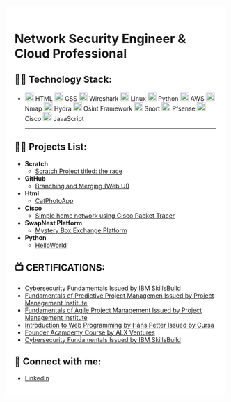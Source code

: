 <div style="background-color: white; padding: 20px;">
  <h1>Network Security Engineer & Cloud Professional</h1>

  ## 👨‍💻 Technology Stack:
  - <img src="https://www.freepnglogos.com/uploads/html5-logo-png/html5-logo-html-logo-0.png" alt="HTML" width="20"> HTML   <img src="https://cdn.freebiesupply.com/logos/large/2x/css3-logo-png-transparent.png" alt="CSS" width="20"> CSS  <img src="https://cdn.icon-icons.com/icons2/1495/PNG/512/wireshark_103123.png" alt="Wireshark" width="20"> Wireshark  <img src="https://cdn.icon-icons.com/icons2/46/PNG/128/linux_penguin_animal_9362.png" alt="Linux" width="20"> Linux  <img src="https://cdn.icon-icons.com/icons2/112/PNG/512/python_18894.png" alt="Python" width="20"> Python  <img src="https://cdn.icon-icons.com/icons2/2389/PNG/512/amazon_aws_logo_icon_145507.png" alt="AWS" width="20"> AWS  <img src="https://cdn.icon-icons.com/icons2/2148/PNG/512/nmap_icon_132152.png" alt="Nmap" width="20"> Nmap   <img src="https://cdn.icon-icons.com/icons2/390/PNG/512/hydra_39088.png" alt="Hydra" width="20"> Hydra  <img src="https://seeklogo.com/images/O/osint-logo-B1BB1F1B1C-seeklogo.com.png" alt="Osint Framework" width="20"> Osint Framework <img src="https://cdn.icon-icons.com/icons2/2699/PNG/512/snort_logo_icon_167980.png" alt="Snort" width="20"> Snort <img src="https://cdn.icon-icons.com/icons2/3914/PNG/512/pfsense_logo_icon_248868.png" alt="Pfsense" width="20"> Pfsense  <img src="https://www.freepnglogos.com/uploads/cisco-png-logo/networking-and-cisco-packet-tracer-png-logo-17.png" alt="Cisco" width="20"> Cisco <img src="https://cdn.icon-icons.com/icons2/2108/PNG/512/javascript_icon_130900.png" alt="javascript" width="20"> JavaScript <hr>

  ## 👨‍💻 Projects List:

  - **Scratch**
    - [Scratch Project titled: the race](https://scratch.mit.edu/projects/938876054/)
  - **GitHub**
    - [Branching and Merging (Web UI)](https://github.com/NtokozoMothwa/Branching-and-Merging-Web-UI)
  - **Html**
    - [CatPhotoApp](https://github.com/NtokozoMothwa/ToDo-List-App)
  - **Cisco**
    - [Simple home network using Cisco Packet Tracer](https://github.com/NtokozoMothwa/builing-a-home-network)
  - **SwapNest Platform**
    - [Mystery Box Exchange Platform](https://github.com/NtokozoMothwa/builing-a-home-network)
  - **Python**
    - [HelloWorld]() 


  ## 📺 CERTIFICATIONS:
  - [Cybersecurity Fundamentals Issued by IBM SkillsBuild](https://www.credly.com/badges/c8339d5e-7ab1-4d88-bb7f-8cc215db9e2c)
  - [Fundamentals of Predictive Project Managemen Issued by Project Management Institute](https://www.credly.com/badges/2ece66cd-8c60-419a-827b-59283d0a3dde)
  - [Fundamentals of Agile Project Management Issued by Project Management Institute](https://www.credly.com/badges/982feea7-6c22-44da-9574-4b4be203644d)
  - [Introduction to Web Programming by Hans Petter Issued by Cursa](https://cursacertificates.s3.amazonaws.com/cert_af84009f0c28ef6cf1ac0b138dba9f1a.png?time=1723902795)
  - [Founder Acamdemy Course by ALX Ventures](https://intranet.alxswe.com/certificates/C6mMRSn3e7?utm_campaign=VEN%20-2024Q1%20-%20Founders%20Academy%20C1&utm_medium=email&_hsenc=p2ANqtz-_c8VzOYzgXV5I-TG6QHrKlIivox8N6TUErD5eb4XefGbFy12NpUqOW8Lo0aFUJAsNcu3Dzr7q5ETS2XQpW245V-E9b_A&_hsmi=91097812&utm_content=91097812&utm_source=hs_email)
  - [Cybersecurity Fundamentals Issued by IBM SkillsBuild](https://drive.google.com/file/d/1euU8U9p-S-jqvKP5IIxZP8ZjM2_-qhC7/view?usp=sharing)

  ## 🤳 Connect with me:
  - [LinkedIn](https://github.com/NtokozoMothwa)
</div>
